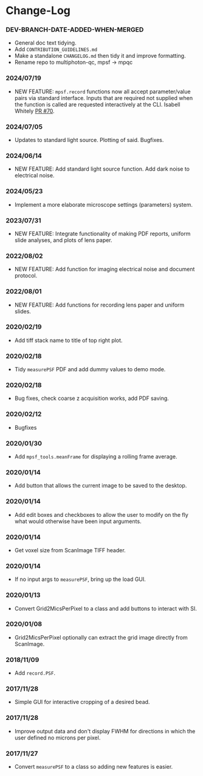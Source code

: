 
# Change-Log

### DEV-BRANCH-DATE-ADDED-WHEN-MERGED
* General doc text tidying. 
* Add `CONTRIBUTION_GUIDELINES.md`
* Make a standalone `CHANGELOG.md` then tidy it and improve formatting.
* Rename repo to multiphoton-qc, mpsf -> mpqc

### 2024/07/19
* NEW FEATURE: `mpsf.record` functions now all accept parameter/value pairs via standard interface.
Inputs that are required not supplied when the function is called are requested interactively at the CLI.
Isabell Whitely [PR #70](https://github.com/SWC-Advanced-Microscopy/measurePSF/pull/70).


### 2024/07/05
* Updates to standard light source. Plotting of said. Bugfixes.

### 2024/06/14
* NEW FEATURE: Add standard light source function. Add dark noise to electrical noise.

### 2024/05/23
* Implement a more elaborate microscope settings (parameters) system.

### 2023/07/31
* NEW FEATURE: Integrate functionality of making PDF reports, uniform slide analyses, and plots of lens paper. 

### 2022/08/02
* NEW FEATURE: Add function for imaging electrical noise and document protocol.

### 2022/08/01
* NEW FEATURE: Add functions for recording lens paper and uniform slides.

### 2020/02/19
* Add tiff stack name to title of top right plot.

### 2020/02/18
* Tidy `measurePSF` PDF and add dummy values to demo mode.

### 2020/02/18
* Bug fixes, check coarse z acquisition works, add PDF saving.

### 2020/02/12
* Bugfixes

### 2020/01/30
* Add `mpsf_tools.meanFrame` for displaying a rolling frame average.

### 2020/01/14
* Add button that allows the current image to be saved to the desktop.

### 2020/01/14
* Add edit boxes and checkboxes to allow the user to modify on the fly what would otherwise have been input arguments.

### 2020/01/14
* Get voxel size from ScanImage TIFF header.

### 2020/01/14
* If no input args to `measurePSF`, bring up the load GUI.

### 2020/01/13
* Convert Grid2MicsPerPixel to a class and add buttons to interact with SI.

### 2020/01/08
* Grid2MicsPerPixel optionally can extract the grid image directly from ScanImage.

### 2018/11/09
* Add `record.PSF`.

### 2017/11/28
* Simple GUI for interactive cropping of a desired bead.

### 2017/11/28
* Improve output data and don't display FWHM for directions in which the user defined no microns per pixel.

### 2017/11/27
* Convert `measurePSF` to a class so adding new features is easier.



